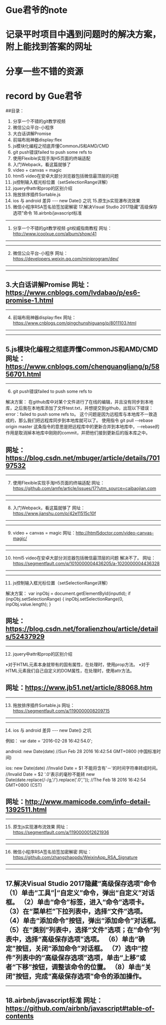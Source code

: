 # Gue君爷的note
# 记录平时项目中遇到问题时的解决方案，附上能找到答案的网址
# 分享一些不错的资源
# record by Gue君爷

##目录：
1. 分享一个不错的git教学视频
2. 微信公众平台-小程序
3. 大白话讲解Promise
4. 前端布局神器display:flex
5. js模块化编程之彻底弄懂CommonJS和AMD/CMD
6. git push错误failed to push some refs to
7. 使用Flexible实现手淘H5页面的终端适配
8. 入门Webpack，看这篇就够了
9. video + canvas = magic
10. html5 video在安卓大部分浏览器包括微信最顶层的问题
11. js控制输入框光标位置（setSelectionRange详解）
12. jquery中attr和prop的区别介绍
13. 拖放排序插件Sortable.js
14. ios 与 android 差异 --- new Date() 之坑
15.原生js实现瀑布流效果
16. 微信小程序RSA签名验签加密解密
17.解决Visual Studio 2017隐藏“高级保存选项”命令
18.airbnb/javascript标准


-----------------------------------------------------------------------------
1. 分享一个不错的git教学视频
git权威指南教程
网址：http://www.icoolxue.com/album/show/41
-----------------------------------------------------------------------------


-----------------------------------------------------------------------------
2. 微信公众平台-小程序
网址：https://developers.weixin.qq.com/miniprogram/dev/
-----------------------------------------------------------------------------


-----------------------------------------------------------------------------
3.大白话讲解Promise
网址：https://www.cnblogs.com/lvdabao/p/es6-promise-1.html
-----------------------------------------------------------------------------


-----------------------------------------------------------------------------
4. 前端布局神器display:flex
网址：https://www.cnblogs.com/qingchunshiguang/p/8011103.html
-----------------------------------------------------------------------------


-----------------------------------------------------------------------------
5.js模块化编程之彻底弄懂CommonJS和AMD/CMD
网址：https://www.cnblogs.com/chenguangliang/p/5856701.html
-----------------------------------------------------------------------------


-----------------------------------------------------------------------------
6. git push错误failed to push some refs to

解决方案：
在github库中对某个文件进行了在线的编辑，并且没有同步到本地库，之后我在本地库添加了文件test.txt，并想提交到github，出现以下错误：error：failed to push some refs to。
这个问题是因为远程库与本地库不一致造成的，那么我们把远程库同步到本地库就可以了。 
使用指令 git pull --rebase origin master
这条指令的意思是把远程库中的更新合并到本地库中，--rebase的作用是取消掉本地库中刚刚的commit，并把他们接到更新后的版本库之中。

网址：https://blog.csdn.net/mbuger/article/details/70197532
-----------------------------------------------------------------------------


-----------------------------------------------------------------------------
7. 使用Flexible实现手淘H5页面的终端适配
网址：https://github.com/amfe/article/issues/17?utm_source=caibaojian.com
-----------------------------------------------------------------------------


-----------------------------------------------------------------------------
8. 入门Webpack，看这篇就够了
网址：https://www.jianshu.com/p/42e11515c10f
-----------------------------------------------------------------------------


-----------------------------------------------------------------------------
9. video + canvas = magic
网址：http://html5doctor.com/video-canvas-magic/
-----------------------------------------------------------------------------


-----------------------------------------------------------------------------
10. html5 video在安卓大部分浏览器包括微信最顶层的问题
解决不了。
网址：https://segmentfault.com/q/1010000004436205/a-1020000004436328
-----------------------------------------------------------------------------


-----------------------------------------------------------------------------
11. js控制输入框光标位置（setSelectionRange详解）

解决方案：
var inpObj = document.getElementById(inputId);
if (inpObj.setSelectionRange) {
    inpObj.setSelectionRange(0, inpObj.value.length);
}

网址：https://blog.csdn.net/foralienzhou/article/details/52437929
-----------------------------------------------------------------------------


-----------------------------------------------------------------------------
12. jquery中attr和prop的区别介绍

•对于HTML元素本身就带有的固有属性，在处理时，使用prop方法。
•对于HTML元素我们自己自定义的DOM属性，在处理时，使用attr方法。

网址：https://www.jb51.net/article/88068.htm
-----------------------------------------------------------------------------


-----------------------------------------------------------------------------
13. 拖放排序插件Sortable.js
网址：https://segmentfault.com/a/1190000008209715
-----------------------------------------------------------------------------


-----------------------------------------------------------------------------
14. ios 与 android 差异 --- new Date() 之坑

例如：
var date = '2016-02-28 16:42:54.0';

android:
new Date(date)
//Sun Feb 28 2016 16:42:54 GMT+0800 (中国标准时间)

ios:
new Date(date)
//Invalid Date = $1     不能将含有'－'的时间字符串转成时间。
//Invalid Date = $2     '.0'表示的毫秒不能转
new Date(date.replace(/\-/g,'/').replace('.0',''));
//The Feb 18 2016 16:42:54 GMT+0800 (CST)

网址：http://www.mamicode.com/info-detail-1392511.html
-----------------------------------------------------------------------------


-----------------------------------------------------------------------------
15. 原生js实现瀑布流效果
网址：https://segmentfault.com/a/1190000012621936
-----------------------------------------------------------------------------


-----------------------------------------------------------------------------
16. 微信小程序RSA签名验签加密解密
网址：https://github.com/zhangzhaopds/WeixinApp_RSA_Signature
-----------------------------------------------------------------------------


-----------------------------------------------------------------------------
17.解决Visual Studio 2017隐藏“高级保存选项”命令
（1）单击“工具”|“自定义”命令，弹出“自定义”对话框。
（2）单击“命令”标签，进入“命令”选项卡。
（3）在“菜单栏”下拉列表中，选择“文件”选项。
（4）单击“添加命令”按钮，弹出“添加命令”对话框。
（5）在“类别”列表中，选择“文件”选项；在“命令”列表中，选择“高级保存选项”选项。
（6）单击“确定”按钮，关闭“添加命令”对话框。
（7）选中“控件”列表中的“高级保存选项”选项，单击“上移”或者“下移”按钮，调整该命令的位置。
（8）单击“关闭”按钮，完成“高级保存选项”命令的添加操作。
-----------------------------------------------------------------------------


-----------------------------------------------------------------------------
18.airbnb/javascript标准
网址：https://github.com/airbnb/javascript#table-of-contents
-----------------------------------------------------------------------------